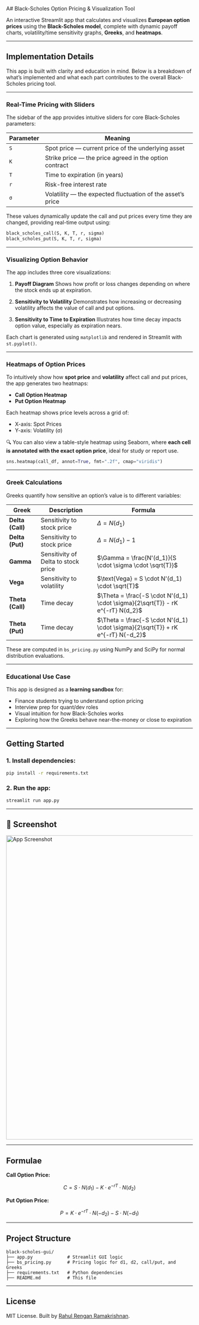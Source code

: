 A# Black-Scholes Option Pricing & Visualization Tool

An interactive Streamlit app that calculates and visualizes **European option prices** using the **Black-Scholes model**, complete with dynamic payoff charts, volatility/time sensitivity graphs, **Greeks**, and **heatmaps**.

---

## Implementation Details

This app is built with clarity and education in mind. Below is a breakdown of what’s implemented and what each part contributes to the overall Black-Scholes pricing tool.

---

### Real-Time Pricing with Sliders

The sidebar of the app provides intuitive sliders for core Black-Scholes parameters:

| Parameter | Meaning |
|----------|---------|
| `S` | Spot price — current price of the underlying asset |
| `K` | Strike price — the price agreed in the option contract |
| `T` | Time to expiration (in years) |
| `r` | Risk-free interest rate |
| `σ` | Volatility — the expected fluctuation of the asset’s price |

These values dynamically update the call and put prices every time they are changed, providing real-time output using:

```python
black_scholes_call(S, K, T, r, sigma)
black_scholes_put(S, K, T, r, sigma)
````

---

### Visualizing Option Behavior

The app includes three core visualizations:

1. **Payoff Diagram**
   Shows how profit or loss changes depending on where the stock ends up at expiration.

2. **Sensitivity to Volatility**
   Demonstrates how increasing or decreasing volatility affects the value of call and put options.

3. **Sensitivity to Time to Expiration**
   Illustrates how time decay impacts option value, especially as expiration nears.

Each chart is generated using `matplotlib` and rendered in Streamlit with `st.pyplot()`.

---

### Heatmaps of Option Prices

To intuitively show how **spot price** and **volatility** affect call and put prices, the app generates two heatmaps:

* **Call Option Heatmap**
* **Put Option Heatmap**

Each heatmap shows price levels across a grid of:

* X-axis: Spot Prices
* Y-axis: Volatility (σ)

🔍 You can also view a table-style heatmap using Seaborn, where **each cell is annotated with the exact option price**, ideal for study or report use.

```python
sns.heatmap(call_df, annot=True, fmt=".2f", cmap="viridis")
```

---

### Greek Calculations

Greeks quantify how sensitive an option’s value is to different variables:

| Greek            | Description                         | Formula                                                                         |
| ---------------- | ----------------------------------- | ------------------------------------------------------------------------------- |
| **Delta (Call)** | Sensitivity to stock price          | $\Delta = N(d_1)$                                                               |
| **Delta (Put)**  | Sensitivity to stock price          | $\Delta = N(d_1) - 1$                                                           |
| **Gamma**        | Sensitivity of Delta to stock price | $\Gamma = \frac{N'(d_1)}{S \cdot \sigma \cdot \sqrt{T}}$                        |
| **Vega**         | Sensitivity to volatility           | $\text{Vega} = S \cdot N'(d_1) \cdot \sqrt{T}$                                  |
| **Theta (Call)** | Time decay                          | $\Theta = \frac{-S \cdot N'(d_1) \cdot \sigma}{2\sqrt{T}} - rK e^{-rT} N(d_2)$  |
| **Theta (Put)**  | Time decay                          | $\Theta = \frac{-S \cdot N'(d_1) \cdot \sigma}{2\sqrt{T}} + rK e^{-rT} N(-d_2)$ |

These are computed in `bs_pricing.py` using NumPy and SciPy for normal distribution evaluations.

---

### Educational Use Case

This app is designed as a **learning sandbox** for:

* Finance students trying to understand option pricing
* Interview prep for quant/dev roles
* Visual intuition for how Black-Scholes works
* Exploring how the Greeks behave near-the-money or close to expiration

---

## Getting Started

### 1. Install dependencies:

```bash
pip install -r requirements.txt
```

### 2. Run the app:

```bash
streamlit run app.py
```

---

## 📸 Screenshot

<img width="1389" height="822" alt="App Screenshot" src="https://github.com/user-attachments/assets/21be6a6a-21bd-4b97-9785-65ccdc6f8a57" />

---

## Formulae

**Call Option Price:**

$$
C = S \cdot N(d_1) - K \cdot e^{-rT} \cdot N(d_2)
$$

**Put Option Price:**

$$
P = K \cdot e^{-rT} \cdot N(-d_2) - S \cdot N(-d_1)
$$

---

## Project Structure

```
black-scholes-gui/
├── app.py             # Streamlit GUI logic
├── bs_pricing.py      # Pricing logic for d1, d2, call/put, and Greeks
├── requirements.txt   # Python dependencies
├── README.md          # This file
```

---

## License

MIT License. Built by [Rahul Rengan Ramakrishnan](https://github.com/rahulr-1006).

